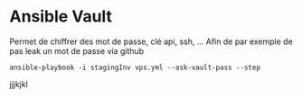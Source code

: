 # Ansible Vault

Permet de chiffrer des mot de passe, clé api, ssh, ...
Afin de par exemple de pas leak un mot de passe via github


`ansible-playbook -i stagingInv vps.yml --ask-vault-pass --step`


jjjkjkl